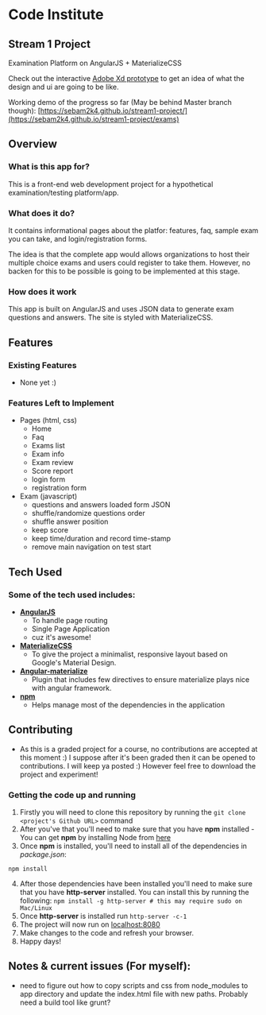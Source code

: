 # Code Institute

## Stream 1 Project

Examination Platform on AngularJS + MaterializeCSS

Check out the interactive [Adobe Xd prototype](https://xd.adobe.com/view/d2c984c5-1fc0-49ce-b6e2-c75375493a07/) to get an idea of what the design and ui are going to be like.


Working demo of the progress so far (May be behind Master branch though): [https://sebam2k4.github.io/stream1-project/](https://sebam2k4.github.io/stream1-project/exams)

## Overview

### What is this app for?

This is a front-end web development project for a hypothetical examination/testing platform/app.

### What does it do?

It contains informational pages about the platfor: features, faq, sample exam you can take, and login/registration forms. 

The idea is that the complete app would allows organizations to host their multiple choice exams and users could register to take them. However, no backen for this to be possible is going to be implemented at this stage.

### How does it work

This app is built on AngularJS and uses JSON data to generate exam questions and answers. The site is styled with MaterializeCSS.

## Features
 
### Existing Features
- None yet :)
 
### Features Left to Implement
- Pages (html, css)
    - Home
    - Faq
    - Exams list
    - Exam info
    - Exam review
    - Score report
    - login form
    - registration form
- Exam (javascript)
    - questions and answers loaded form JSON
    - shuffle/randomize questions order
    - shuffle answer position
    - keep score
    - keep time/duration and record time-stamp
    - remove main navigation on test start

## Tech Used

### Some of the tech used includes:
- **[AngularJS](https://angularjs.org/)**
    - To handle page routing
    - Single Page Application
    - cuz it's awesome!
- **[MaterializeCSS](http://materializecss.com/)**
    - To give the project a minimalist, responsive layout based on Google's Material Design.
- **[Angular-materialize](https://krescruz.github.io/angular-materialize)**
    - Plugin that includes few directives to ensure materialize plays nice with angular framework.
- **[npm](https://www.npmjs.com/)**
    - Helps manage most of the dependencies in the application

## Contributing

- As this is a graded project for a course, no contributions are accepted at this moment :) I suppose after it's been graded then it can be opened to contributions. I will keep ya posted :) However feel free to download the project and experiment!

### Getting the code up and running
1. Firstly you will need to clone this repository by running the ```git clone <project's Github URL>``` command
2. After you've that you'll need to make sure that you have **npm** installed - You can get **npm** by installing Node from [here](https://nodejs.org/en/)
3. Once **npm** is installed, you'll need to install all of the dependencies in *package.json*:
  ```
  npm install
  ```
4. After those dependencies have been installed you'll need to make sure that you have **http-server** installed. You can install this by running the following: ```npm install -g http-server # this may require sudo on Mac/Linux```
5. Once **http-server** is installed run ```http-server -c-1```
6. The project will now run on [localhost:8080](http://127.0.0.1:8080)
7. Make changes to the code and refresh your browser.
8. Happy days!


## Notes & current issues (For myself):

* need to figure out how to copy scripts and css from node_modules to app directory and update the index.html file with new paths. Probably need a build tool like grunt?
